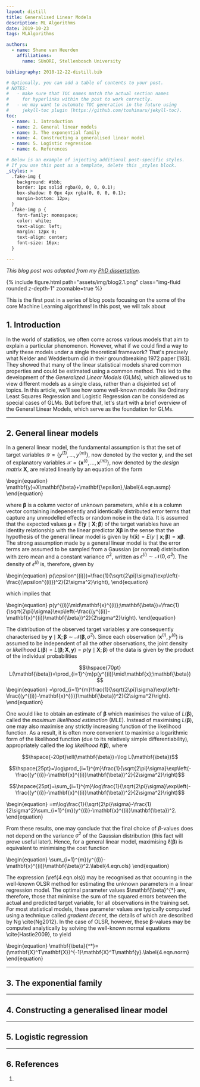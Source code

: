 ```yaml
---
layout: distill
title: Generalised Linear Models
description: ML Algorithms
date: 2019-10-23
tags: MLAlgorithms

authors:
  - name: Shane van Heerden
    affiliations:
      name: SUnORE, Stellenbosch University

bibliography: 2018-12-22-distill.bib

# Optionally, you can add a table of contents to your post.
# NOTES:
#   - make sure that TOC names match the actual section names
#     for hyperlinks within the post to work correctly.
#   - we may want to automate TOC generation in the future using
#     jekyll-toc plugin (https://github.com/toshimaru/jekyll-toc).
toc:
  - name: 1. Introduction
  - name: 2. General linear models
  - name: 3. The exponential family
  - name: 4. Constructing a generalised linear model
  - name: 5. Logistic regression
  - name: 6. References

# Below is an example of injecting additional post-specific styles.
# If you use this post as a template, delete this _styles block.
_styles: >
  .fake-img {
    background: #bbb;
    border: 1px solid rgba(0, 0, 0, 0.1);
    box-shadow: 0 0px 4px rgba(0, 0, 0, 0.1);
    margin-bottom: 12px;
  }
  .fake-img p {
    font-family: monospace;
    color: white;
    text-align: left;
    margin: 12px 0;
    text-align: center;
    font-size: 16px;
  }

---
```


*This blog post was adapted from my [PhD dissertation](https://sunore.co.za/wp-content/uploads/2021/03/vanheerden_phd_2020.pdf).*

{% include figure.html path="assets/img/blog2.1.png" class="img-fluid rounded z-depth-1" zoomable=true %}

This is the first post in a series of blog posts focusing on the some of the core Machine Learning algorithms! In this post, we will talk about 

## 1. Introduction

In the world of statistics, we often come across various models that aim to explain a particular phenomenon. However, what if we could find a way to unify these models under a single theoretical framework? That's precisely what Nelder and Wedderburn did in their groundbreaking 1972 paper [183]. They showed that many of the linear statistical models shared common properties and could be estimated using a common method. This led to the development of the *Generalized Linear Models* (GLMs), which allowed us to view different models as a single class, rather than a disjointed set of topics. In this article, we'll see how some well-known models like Ordinary Least Squares Regression and Logistic Regression can be considered as special cases of GLMs. But before that, let's start with a brief overview of the General Linear Models, which serve as the foundation for GLMs.

***

## 2. General linear models

In a general linear model, the fundamental assumption is that the set of target variables $\mathcal{Y}=\{y^{(1)},\ldots,y^{(m)}\}$, now denoted by the vector $\mathbf{y}$, and the set of explanatory variables $\mathcal{X}=\{\mathbf{x}^{(i)},\ldots,\mathbf{x}^{(m)}\}$, now denoted by the *design matrix* $\mathbf{X}$, are related linearly by an equation of the form

\begin{equation}
\mathbf{y}=X\mathbf{\beta}+\mathbf{\epsilon},\label{4.eqn.asmp}
\end{equation}

where $\mathbf{\beta}$ is a column vector of unknown parameters, while $\mathbf{\epsilon}$ is a column vector containing independently and identically distributed error terms that capture any unmodelled effects or random noise in the data. It is assumed that the expected values $\mathbf{\mu}=E(\mathbf{y}\mid\mathbf{X};\mathbf{\beta})$ of the target variables have an identity relationship with the linear predictor $\mathbf{X}\mathbf{\beta}$ in the sense that the hypothesis of the general linear model is given by $h(\mathbf{\tilde{x}})=E(y\mid \mathbf{x};\mathbf{\beta})=\mathbf{x}\mathbf{\beta}$. The strong assumption made by a general linear model is that the error terms are assumed to be sampled from a Gaussian (or normal) distribution with zero mean and a constant variance $\sigma^2$, written as $\epsilon^{(i)}\sim\mathcal{N}(0,\sigma^2)$. The density of $\epsilon^{(i)}$ is, therefore, given by

\begin{equation}
p(\epsilon^{(i)})=\frac{1}{\sqrt{2\pi}\sigma}\exp\left(-\frac{(\epsilon^{(i)})^2}{2\sigma^2}\right),
\end{equation}

which implies that

\begin{equation}
p(y^{(i)}\mid\mathbf{x}^{(i)};\mathbf{\beta})=\frac{1}{\sqrt{2\pi}\sigma}\exp\left(-\frac{(y^{(i)}-\mathbf{x}^{(i)}\mathbf{\beta})^2}{2\sigma^2}\right).
\end{equation}

The distribution of the observed target variables $\mathbf{y}$ are consequently characterised by $\mathbf{y}\mid\mathbf{X};\mathbf{\beta}\sim\mathcal{N}(\mathbf{\beta},\sigma^2)$. Since each observation $(\mathbf{x}^{(i)}, y^{(i)})$ is assumed to be independent of all the other observations, the joint density or *likelihood* $L(\mathbf{\beta})=L(\mathbf{\beta};\mathbf{X},\mathbf{y})=p(\mathbf{y}\mid\mathbf{X};\mathbf{\beta})$ of the data is given by the product of the individual probabilities

$$\hspace{70pt}
L(\mathbf{\beta})=\prod_{i=1}^{m}p(y^{(i)}\mid\mathbf{x};\mathbf{\beta})
$$
\begin{equation}
=\prod_{i=1}^{m}\frac{1}{\sqrt{2\pi}\sigma}\exp\left(-\frac{(y^{(i)}-\mathbf{x}^{(i)}\mathbf{\beta})^2}{2\sigma^2}\right).
\end{equation}

One would like to obtain an estimate of $\mathbf{\beta}$ which maximises the value of $L(\mathbf{\beta})$, called the *maximum likelihood estimation* (MLE). Instead of maximising $L(\mathbf{\beta})$, one may also maximise any strictly increasing function of the likelihood function. As a result, it is often more convenient to maximise a logarithmic form of the likelihood function (due to its relatively simple differentiability), appropriately called the *log likelihood* $\ell(\mathbf{\beta})$, where


$$\hspace{-20pt}\ell(\mathbf{\beta})=\log L(\mathbf{\beta})$$

$$\hspace{25pt}=\log\prod_{i=1}^{m}\frac{1}{\sqrt{2\pi}\sigma}\exp\left(-\frac{(y^{(i)}-\mathbf{x}^{(i)}\mathbf{\beta})^2}{2\sigma^2}\right)$$

$$\hspace{25pt}=\sum_{i=1}^{m}\log\frac{1}{\sqrt{2\pi}\sigma}\exp\left(-\frac{(y^{(i)}-\mathbf{x}^{(i)}\mathbf{\beta})^2}{2\sigma^2}\right)$$

\begin{equation}
=m\log\frac{1}{\sqrt{2\pi}\sigma}-\frac{1}{2\sigma^2}\sum_{i=1}^{m}(y^{(i)}-\mathbf{x}^{(i)}\mathbf{\beta})^2.
\end{equation}

From these results, one may conclude that the final choice of $\beta$-values does not depend on the variance $\sigma^2$ of the Gaussian distribution (this fact will prove useful later). Hence, for a general linear model, maximising $\ell(\mathbf{\beta})$ is equivalent to minimising the cost function

\begin{equation}
\sum_{i=1}^{m}(y^{(i)}-\mathbf{x}^{(i)}\mathbf{\beta})^2.\label{4.eqn.ols}
\end{equation}

The expression (\ref{4.eqn.ols}) may be recognised as that occurring in the well-known OLSR method for estimating the unknown parameters in a linear regression model. The optimal parameter values $\mathbf{\beta}^{\*} are, therefore, those that minimise the sum of the squared errors between the actual and predicted target variable, for all observations in the training set. For most statistical models, these parameter values are typically computed using a technique called *gradient decent*, the details of which are described by Ng \cite{Ng2012}. In the case of OLSR, however, these $\mathbf{\beta}$-values may be computed analytically by solving the well-known normal equations \cite{Hastie2009}, to yield

\begin{equation}
\mathbf{\beta}{^\*}=(\mathbf{X}^T\mathbf{X})^{-1}\mathbf{X}^T\mathbf{y}.\label{4.eqn.norm}
\end{equation}

***

## 3. The exponential family



***

## 4. Constructing a generalised linear model



***

## 5. Logistic regression



***

## 6. References

1. 
